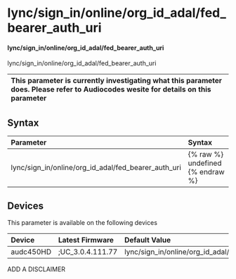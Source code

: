 ﻿---
description: lync/sign_in/online/org_id_adal/fed_bearer_auth_uri
search: false
---

# lync/sign_in/online/org_id_adal/fed_bearer_auth_uri

#### lync/sign_in/online/org_id_adal/fed_bearer_auth_uri

lync/sign_in/online/org_id_adal/fed_bearer_auth_uri


| This parameter is currently investigating what this parameter does. Please refer to Audiocodes wesite for details on this parameter | 
| :--- |

## Syntax
| Parameter | Syntax |
| :--- | :--- |
|lync/sign_in/online/org_id_adal/fed_bearer_auth_uri | {% raw %} undefined {% endraw %}|

## Devices
This parameter is available on the following devices

| Device | Latest Firmware | Default Value |
|:---|:---|:---|
| audc450HD | ;UC_3.0.4.111.77 | lync/sign_in/online/org_id_adal/fed_bearer_auth_uri=NULL 

ADD A DISCLAIMER
